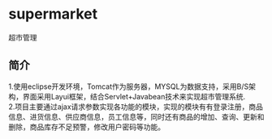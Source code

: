 # supermarket
超市管理  
##  简介  
1.使用eclipse开发环境，Tomcat作为服务器，MYSQL为数据支持，采用B/S架构，界面采用Layui框架，结合Servlet+Javabean技术来实现超市管理系统.  
2.项目主要通过ajax请求参数实现各功能的模块，实现的模块有有登录注册，商品信息、进货信息、供应商信息，员工信息等，同时还有商品的增加、查询、更新和删除，商品库存不足预警，修改用户密码等功能。
